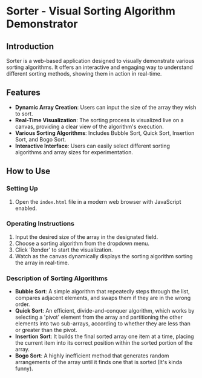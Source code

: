 # Sorter - Visual Sorting Algorithm Demonstrator

## Introduction

Sorter is a web-based application designed to visually demonstrate various sorting algorithms. It offers an interactive and engaging way to understand different sorting methods, showing them in action in real-time.

## Features

- **Dynamic Array Creation**: Users can input the size of the array they wish to sort.
- **Real-Time Visualization**: The sorting process is visualized live on a canvas, providing a clear view of the algorithm's execution.
- **Various Sorting Algorithms**: Includes Bubble Sort, Quick Sort, Insertion Sort, and Bogo Sort.
- **Interactive Interface**: Users can easily select different sorting algorithms and array sizes for experimentation.

## How to Use

### Setting Up

1. Open the `index.html` file in a modern web browser with JavaScript enabled.

### Operating Instructions

1. Input the desired size of the array in the designated field.
2. Choose a sorting algorithm from the dropdown menu.
3. Click 'Render' to start the visualization.
4. Watch as the canvas dynamically displays the sorting algorithm sorting the array in real-time.

### Description of Sorting Algorithms

- **Bubble Sort**: A simple algorithm that repeatedly steps through the list, compares adjacent elements, and swaps them if they are in the wrong order.
- **Quick Sort**: An efficient, divide-and-conquer algorithm, which works by selecting a 'pivot' element from the array and partitioning the other elements into two sub-arrays, according to whether they are less than or greater than the pivot.
- **Insertion Sort**: It builds the final sorted array one item at a time, placing the current item into its correct position within the sorted portion of the array.
- **Bogo Sort**: A highly inefficient method that generates random arrangements of the array until it finds one that is sorted (It's kinda funny).
